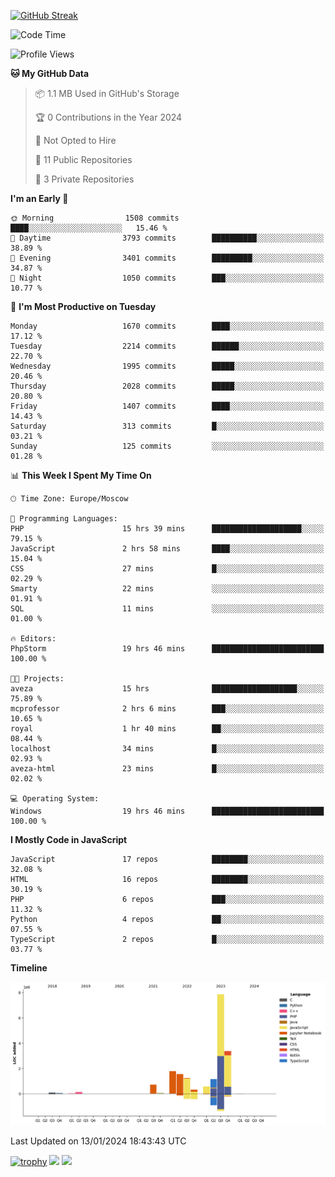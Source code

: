 [![GitHub Streak](https://github-readme-streak-stats.herokuapp.com/?user=yogik10)](https://git.io/streak-stats)
<!--START_SECTION:waka-->
![Code Time](http://img.shields.io/badge/Code%20Time-153%20hrs%2052%20mins-blue)

![Profile Views](http://img.shields.io/badge/Profile%20Views-0-blue)

**🐱 My GitHub Data** 

> 📦 1.1 MB Used in GitHub's Storage 
 > 
> 🏆 0 Contributions in the Year 2024
 > 
> 🚫 Not Opted to Hire
 > 
> 📜 11 Public Repositories 
 > 
> 🔑 3 Private Repositories 
 > 
**I'm an Early 🐤** 

```text
🌞 Morning                1508 commits        ████░░░░░░░░░░░░░░░░░░░░░   15.46 % 
🌆 Daytime                3793 commits        ██████████░░░░░░░░░░░░░░░   38.89 % 
🌃 Evening                3401 commits        █████████░░░░░░░░░░░░░░░░   34.87 % 
🌙 Night                  1050 commits        ███░░░░░░░░░░░░░░░░░░░░░░   10.77 % 
```
📅 **I'm Most Productive on Tuesday** 

```text
Monday                   1670 commits        ████░░░░░░░░░░░░░░░░░░░░░   17.12 % 
Tuesday                  2214 commits        ██████░░░░░░░░░░░░░░░░░░░   22.70 % 
Wednesday                1995 commits        █████░░░░░░░░░░░░░░░░░░░░   20.46 % 
Thursday                 2028 commits        █████░░░░░░░░░░░░░░░░░░░░   20.80 % 
Friday                   1407 commits        ████░░░░░░░░░░░░░░░░░░░░░   14.43 % 
Saturday                 313 commits         █░░░░░░░░░░░░░░░░░░░░░░░░   03.21 % 
Sunday                   125 commits         ░░░░░░░░░░░░░░░░░░░░░░░░░   01.28 % 
```


📊 **This Week I Spent My Time On** 

```text
🕑︎ Time Zone: Europe/Moscow

💬 Programming Languages: 
PHP                      15 hrs 39 mins      ████████████████████░░░░░   79.15 % 
JavaScript               2 hrs 58 mins       ████░░░░░░░░░░░░░░░░░░░░░   15.04 % 
CSS                      27 mins             █░░░░░░░░░░░░░░░░░░░░░░░░   02.29 % 
Smarty                   22 mins             ░░░░░░░░░░░░░░░░░░░░░░░░░   01.91 % 
SQL                      11 mins             ░░░░░░░░░░░░░░░░░░░░░░░░░   01.00 % 

🔥 Editors: 
PhpStorm                 19 hrs 46 mins      █████████████████████████   100.00 % 

🐱‍💻 Projects: 
aveza                    15 hrs              ███████████████████░░░░░░   75.89 % 
mcprofessor              2 hrs 6 mins        ███░░░░░░░░░░░░░░░░░░░░░░   10.65 % 
royal                    1 hr 40 mins        ██░░░░░░░░░░░░░░░░░░░░░░░   08.44 % 
localhost                34 mins             █░░░░░░░░░░░░░░░░░░░░░░░░   02.93 % 
aveza-html               23 mins             █░░░░░░░░░░░░░░░░░░░░░░░░   02.02 % 

💻 Operating System: 
Windows                  19 hrs 46 mins      █████████████████████████   100.00 % 
```

**I Mostly Code in JavaScript** 

```text
JavaScript               17 repos            ████████░░░░░░░░░░░░░░░░░   32.08 % 
HTML                     16 repos            ████████░░░░░░░░░░░░░░░░░   30.19 % 
PHP                      6 repos             ███░░░░░░░░░░░░░░░░░░░░░░   11.32 % 
Python                   4 repos             ██░░░░░░░░░░░░░░░░░░░░░░░   07.55 % 
TypeScript               2 repos             █░░░░░░░░░░░░░░░░░░░░░░░░   03.77 % 
```



**Timeline**

![Lines of Code chart](https://raw.githubusercontent.com/Yogik10/Yogik10/main/assets/bar_graph.png)


 Last Updated on 13/01/2024 18:43:43 UTC
<!--END_SECTION:waka-->
[![trophy](https://github-profile-trophy.vercel.app/?username=yogik10)](https://github.com/ryo-ma/github-profile-trophy)
![](https://github-profile-summary-cards.vercel.app/api/cards/profile-details?username=yogik10&theme=solarized_dark)
![](https://github-profile-summary-cards.vercel.app/api/cards/most-commit-language?username=yogik10&theme=solarized_dark)


